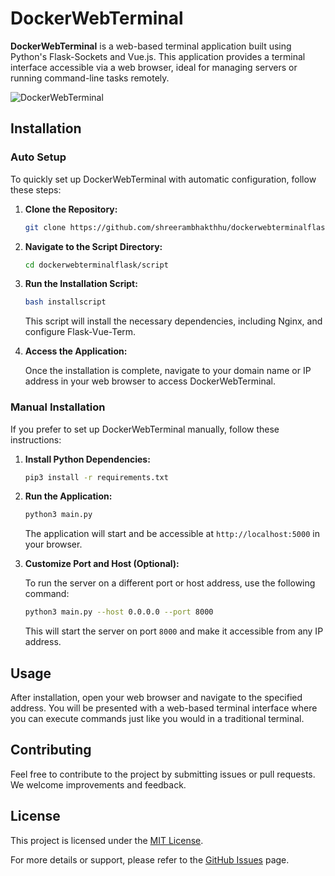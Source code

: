 # DockerWebTerminal

**DockerWebTerminal** is a web-based terminal application built using Python's Flask-Sockets and Vue.js. This application provides a terminal interface accessible via a web browser, ideal for managing servers or running command-line tasks remotely.

![DockerWebTerminal](https://github.com/vasukushwah/flask-vue-term/blob/master/dist/static/images/image.gif?raw=true)

## Installation

### Auto Setup

To quickly set up DockerWebTerminal with automatic configuration, follow these steps:

1. **Clone the Repository:**

   ```bash
   git clone https://github.com/shreerambhakthhu/dockerwebterminalflask.git
   ```

2. **Navigate to the Script Directory:**

   ```bash
   cd dockerwebterminalflask/script
   ```

3. **Run the Installation Script:**

   ```bash
   bash installscript
   ```

   This script will install the necessary dependencies, including Nginx, and configure Flask-Vue-Term.

4. **Access the Application:**

   Once the installation is complete, navigate to your domain name or IP address in your web browser to access DockerWebTerminal.

### Manual Installation

If you prefer to set up DockerWebTerminal manually, follow these instructions:

1. **Install Python Dependencies:**

   ```bash
   pip3 install -r requirements.txt
   ```

2. **Run the Application:**

   ```bash
   python3 main.py
   ```

   The application will start and be accessible at `http://localhost:5000` in your browser.

3. **Customize Port and Host (Optional):**

   To run the server on a different port or host address, use the following command:

   ```bash
   python3 main.py --host 0.0.0.0 --port 8000
   ```

   This will start the server on port `8000` and make it accessible from any IP address.

## Usage

After installation, open your web browser and navigate to the specified address. You will be presented with a web-based terminal interface where you can execute commands just like you would in a traditional terminal.

## Contributing

Feel free to contribute to the project by submitting issues or pull requests. We welcome improvements and feedback.

## License

This project is licensed under the [MIT License](LICENSE).

For more details or support, please refer to the [GitHub Issues](https://github.com/shreerambhakthhu/dockerwebterminalflask/issues) page.
